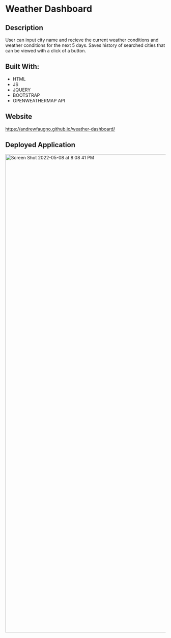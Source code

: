# Weather Dashboard

## Description
User can input city name and recieve the current weather conditions and weather conditions for the next 5 days. Saves history of searched cities that can be viewed with a click of a button.

## Built With: 
* HTML
* JS
* JQUERY
* BOOTSTRAP
* OPENWEATHERMAP API

## Website
https://andrewfaugno.github.io/weather-dashboard/

## Deployed Application
<img width="1503" alt="Screen Shot 2022-05-08 at 8 08 41 PM" src="https://user-images.githubusercontent.com/93367297/167321521-5fc7a479-90cc-4034-8551-32934c4faeab.png">
